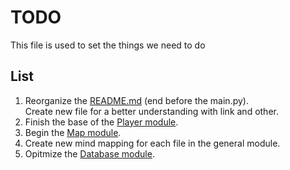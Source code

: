 # TODO

This file is used to set the things we need to do

## List

1. Reorganize the [README.md](README.md) (end before the main.py).  
Create new file for a better understanding with link and other.
2. Finish the base of the [Player module](src\Game\Player\Player.py).
3. Begin the [Map module](src\Game\Map\Map.py).
4. Create new mind mapping for each file in the general module.
5. Opitmize the [Database module](src\Game\Database\Database.py).

